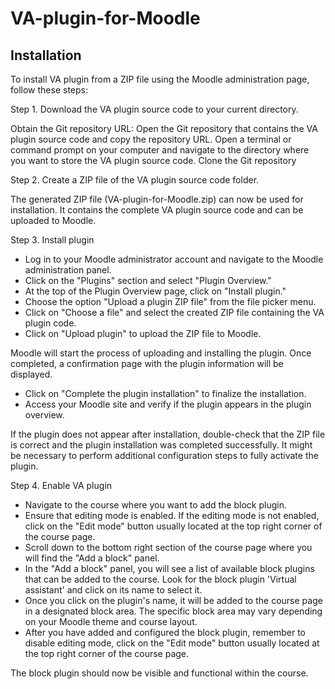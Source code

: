 # VA-plugin-for-Moodle

## Installation

To install VA plugin from a ZIP file using the Moodle administration page, follow these steps:

Step 1. Download the VA plugin source code to your current directory.

Obtain the Git repository URL: Open the Git repository that contains the VA plugin source code and copy the repository URL.
Open a terminal or command prompt on your computer and navigate to the directory where you want to store the VA plugin source code. 
Clone the Git repository

Step 2. Create a ZIP file of the VA plugin source code folder.

The generated ZIP file (VA-plugin-for-Moodle.zip) can now be used for installation. It contains the complete VA plugin source code and can be uploaded to Moodle.

Step 3. Install plugin 

- Log in to your Moodle administrator account and navigate to the Moodle administration panel.
- Click on the "Plugins" section and select "Plugin Overview."
- At the top of the Plugin Overview page, click on "Install plugin."
- Choose the option "Upload a plugin ZIP file" from the file picker menu.
- Click on "Choose a file" and select the created ZIP file containing the VA plugin code.
- Click on "Upload plugin" to upload the ZIP file to Moodle.
  
 Moodle will start the process of uploading and installing the plugin. Once completed, a confirmation page with the plugin information will be displayed.

- Click on "Complete the plugin installation" to finalize the installation.
- Access your Moodle site and verify if the plugin appears in the plugin overview.

If the plugin does not appear after installation, double-check that the ZIP file is correct and the plugin installation was completed successfully. It might be necessary to perform additional configuration steps to fully activate the plugin.

Step 4. Enable VA plugin

- Navigate to the course where you want to add the block plugin.
- Ensure that editing mode is enabled. If the editing mode is not enabled, click on the "Edit mode" button usually located at the top right corner of the course page.
- Scroll down to the bottom right section of the course page where you will find the "Add a block" panel.
- In the "Add a block" panel, you will see a list of available block plugins that can be added to the course. Look for the block plugin 'Virtual assistant' and click on its name to select it.
- Once you click on the plugin's name, it will be added to the course page in a designated block area. The specific block area may vary depending on your Moodle theme and course layout.
- After you have added and configured the block plugin, remember to disable editing mode, click on the "Edit mode" button usually located at the top right corner of the course page.

The block plugin should now be visible and functional within the course. 